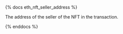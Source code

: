 {% docs eth_nft_seller_address %}

The address of the seller of the NFT in the transaction. 

{% enddocs %}
